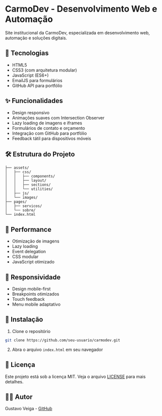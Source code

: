 # CarmoDev - Desenvolvimento Web e Automação

Site institucional da CarmoDev, especializada em desenvolvimento web, automação e soluções digitais.

## 🚀 Tecnologias

- HTML5
- CSS3 (com arquitetura modular)
- JavaScript (ES6+)
- EmailJS para formulários
- GitHub API para portfólio

## ✨ Funcionalidades

- Design responsivo
- Animações suaves com Intersection Observer
- Lazy loading de imagens e iframes
- Formulários de contato e orçamento
- Integração com GitHub para portfólio
- Feedback tátil para dispositivos móveis

## 🛠️ Estrutura do Projeto

```
├── assets/
│   ├── css/
│   │   ├── components/
│   │   ├── layout/
│   │   ├── sections/
│   │   └── utilities/
│   ├── js/
│   └── images/
├── pages/
│   ├── servicos/
│   └── sobre/
└── index.html
```

## 🎯 Performance

- Otimização de imagens
- Lazy loading
- Event delegation
- CSS modular
- JavaScript otimizado

## 📱 Responsividade

- Design mobile-first
- Breakpoints otimizados
- Touch feedback
- Menu mobile adaptativo

## 🔧 Instalação

1. Clone o repositório
```bash
git clone https://github.com/seu-usuario/carmodev.git
```

2. Abra o arquivo `index.html` em seu navegador

## 📄 Licença

Este projeto está sob a licença MIT. Veja o arquivo [LICENSE](LICENSE) para mais detalhes.

## 👨‍💻 Autor

Gustavo Veiga - [GitHub](https://github.com/VeigaGustavo) 
